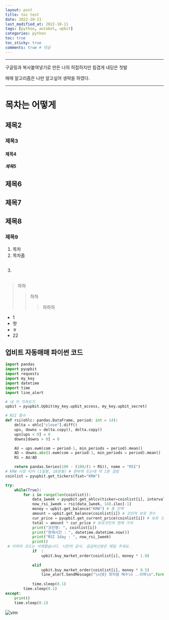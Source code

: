 ```yaml
---
layout: post
title: toc test
date: 2022-10-11
last_modified_at: 2022-10-11
tags: [python, autobot, upbit]
categories: python
toc: true
toc_sticky: true
comments: true # 댓글
---
```




---

구글링과 복사붙여넣기로 만든 나의 허접하지만 힘겹게 내딛은 첫발

매매 알고리즘은 나만 알고싶어 생략을 하였다.

---

# 목차는 어떻게
## 제목2
### 제목3
#### 제목4
##### 제목5
## 제목6
## 제목7
## 제목8
### 제목9

1. 목차
2. 목차좀 
3. ##

> 하하
>> 하하
>>> 하하하

- 1
- 햣
- ㅎ
- 22

## 업비트 자동매매 파이썬 코드

```python
import pandas
import pyupbit
import requests
import my_key
import datetime
import time
import line_alert

# 내 키 가져오기
upbit = pyupbit.Upbit(my_key.upbit_access, my_key.upbit_secret)

# RSI 함수
def rsi(ohlc: pandas.DataFrame, period: int = 14):
    delta = ohlc["close"].diff()
    ups, downs = delta.copy(), delta.copy()
    ups[ups < 0] = 0
    downs[downs > 0] = 0

    AU = ups.ewm(com = period-1, min_periods = period).mean()
    AD = downs.abs().ewm(com = period-1, min_periods = period).mean()
    RS = AU/AD

    return pandas.Series(100 - (100/(1 + RS)), name = "RSI")
# KRW 시장 티커 (1일봉, 10분봉) # 한바퀴 도는데 약 1분 걸림
coinlist = pyupbit.get_tickers(fiat="KRW")

try:
    while(True): 
        for i in range(len(coinlist)):
            data_1week = pyupbit.get_ohlcv(ticker=coinlist[i], interval="week1")
            now_rsi_1week = rsi(data_1week, 14).iloc[-1]
            money = upbit.get_balance("KRW") # 총 잔액
            amount = upbit.get_balance(coinlist[i]) # 코인의 보유 갯수
            cur_price = pyupbit.get_current_price(coinlist[i]) # 보유 코인의 현재 가치
            total = amount * cur_price # 보유코인의 현재 가치
            print("코인명: ", coinlist[i])
            print("현재시간 : ", datetime.datetime.now())
            print("RSI 1day : ", now_rsi_1week)
            print()
 # 이하의 코드는 삭제했습니다. 나만의 공식. 궁금하신분은 메일 주세요.
            if  : 
                upbit.buy_market_order(coinlist[i], money * 1.0)
                
            elif 
                upbit.buy_market_order(coinlist[i], money * 0.5)
                line_alert.SendMessage("\n{0} 최저점 매수\n ..이하\n".format(coinlist[i]))
                
            time.sleep(0.1)
        time.sleep(0.1)
except:
    print()
    time.sleep(0.1)
```

![vim](/Users/vigil/Desktop/Workspace/vigil2.github.io/_posts/python/image/2022-10-11-python/vim.jpeg)
